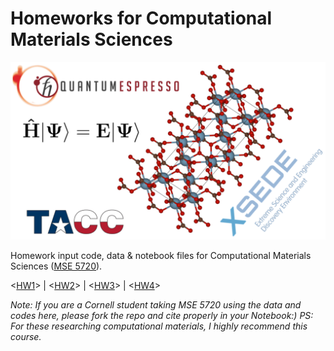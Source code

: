 # Homeworks for Computational Materials Sciences

<img src=/HW1/mse5720.png width=550/>

Homework input code, data & notebook files for Computational Materials Sciences ([MSE 5720](https://courses.cornell.edu/preview_course_nopop.php?catoid=31&coid=493002)). 

<[HW1](https://hanfengzhai.net/file/HW1_MSE5720.html)> | <[HW2](https://hanfengzhai.net/file/HW2_MSE5720.html)> | <[HW3](https://hanfengzhai.net/file/HW3_MSE5720.html)> | <[HW4](https://hanfengzhai.net/file/HW4_MSE5720_.html)>

*Note: If you are a Cornell student taking MSE 5720 using the data and codes here, please fork the repo and cite properly in your Notebook:) 
PS: For these researching computational materials, I highly recommend this course.*

